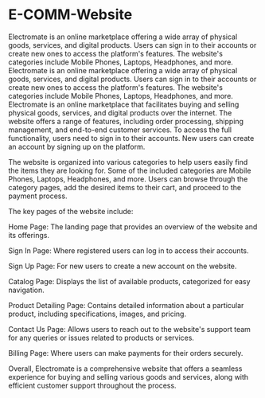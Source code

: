 # E-COMM-Website
Electromate is an online marketplace offering a wide array of physical goods, services, and digital products. Users can sign in to their accounts or create new ones to access the platform's features. The website's categories include Mobile Phones, Laptops, Headphones, and more.
Electromate is an online marketplace offering a wide array of physical goods, services, and digital products. Users can sign in to their accounts or create new ones to access the platform's features. The website's categories include Mobile Phones, Laptops, Headphones, and more. Electromate is an online marketplace that facilitates buying and selling physical goods, services, and digital products over the internet. The website offers a range of features, including order processing, shipping management, and end-to-end customer services. To access the full functionality, users need to sign in to their accounts. New users can create an account by signing up on the platform.

The website is organized into various categories to help users easily find the items they are looking for. Some of the included categories are Mobile Phones, Laptops, Headphones, and more. Users can browse through the category pages, add the desired items to their cart, and proceed to the payment process.

The key pages of the website include:

Home Page: The landing page that provides an overview of the website and its offerings.

Sign In Page: Where registered users can log in to access their accounts.

Sign Up Page: For new users to create a new account on the website.

Catalog Page: Displays the list of available products, categorized for easy navigation.

Product Detailing Page: Contains detailed information about a particular product, including specifications, images, and pricing.

Contact Us Page: Allows users to reach out to the website's support team for any queries or issues related to products or services.

Billing Page: Where users can make payments for their orders securely.

Overall, Electromate is a comprehensive website that offers a seamless experience for buying and selling various goods and services, along with efficient customer support throughout the process.
